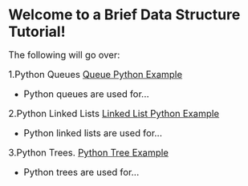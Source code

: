 # Welcome to a Brief Data Structure Tutorial!

<font size=4>The following will go over:

1.Python Queues 
[Queue Python Example](1-topic.md)

 - Python queues are used for...

2.Python Linked Lists 
[Linked List Python Example](2-topic.md)

- Python linked lists are used for...

3.Python Trees.
[Python Tree Example](3-topic.md)

- Python trees are used for...